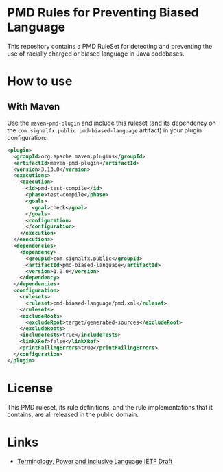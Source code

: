 # PMD Rules for Preventing Biased Language

This repository contains a PMD RuleSet for detecting and preventing the
use of racially charged or biased language in Java codebases.

# How to use

## With Maven

Use the `maven-pmd-plugin` and include this ruleset (and its dependency
on the `com.signalfx.public:pmd-biased-language` artifact) in your
plugin configuration:

```xml
<plugin>
  <groupId>org.apache.maven.plugins</groupId>
  <artifactId>maven-pmd-plugin</artifactId>
  <version>3.13.0</version>
  <executions>
    <execution>
      <id>pmd-test-compile</id>
      <phase>test-compile</phase>
      <goals>
        <goal>check</goal>
      </goals>
      <configuration>
      </configuration>
    </execution>
  </executions>
  <dependencies>
    <dependency>
      <groupId>com.signalfx.public</groupId>
      <artifactId>pmd-biased-language</artifactId>
      <version>1.0.0</version>
    </dependency>
  </dependencies>
  <configuration>
    <rulesets>
      <ruleset>pmd-biased-language/pmd.xml</ruleset>
    </rulesets>
    <excludeRoots>
      <excludeRoot>target/generated-sources</excludeRoot>
    </excludeRoots>
    <includeTests>true</includeTests>
    <linkXRef>false</linkXRef>
    <printFailingErrors>true</printFailingErrors>
  </configuration>
</plugin>
```

# License

This PMD ruleset, its rule definitions, and the rule implementations
that it contains, are all released in the public domain.

# Links

* [Terminology, Power and Inclusive Language IETF Draft](https://tools.ietf.org/id/draft-knodel-terminology-02.html)
